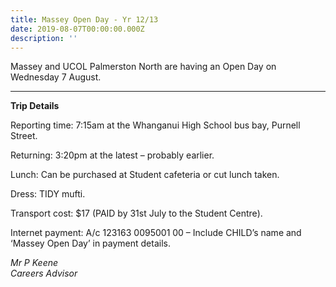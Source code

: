 ```yaml
---
title: Massey Open Day - Yr 12/13
date: 2019-08-07T00:00:00.000Z
description: ''
---
```

<p><span>Massey and UCOL Palmerston North are having an Open Day on Wednesday 7 August. </span></p>

- - -

**Trip Details**

Reporting time:  7:15am at the Whanganui High School bus bay, Purnell Street.

Returning:  3:20pm at the latest – probably earlier.

Lunch: Can be purchased at Student cafeteria or cut lunch taken. 

Dress:  TIDY mufti.

Transport cost:  $17 (PAID by 31st July to the Student Centre). 

Internet payment:  A/c 123163 0095001 00 – Include CHILD’s name and ‘Massey Open Day’ 
in payment details.

_Mr P Keene_\
_Careers Advisor_
